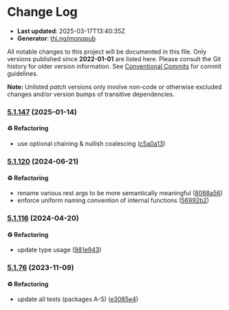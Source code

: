 # Change Log

- **Last updated**: 2025-03-17T13:40:35Z
- **Generator**: [thi.ng/monopub](https://thi.ng/monopub)

All notable changes to this project will be documented in this file.
Only versions published since **2022-01-01** are listed here.
Please consult the Git history for older version information.
See [Conventional Commits](https://conventionalcommits.org/) for commit guidelines.

**Note:** Unlisted _patch_ versions only involve non-code or otherwise excluded changes
and/or version bumps of transitive dependencies.

### [5.1.147](https://github.com/thi-ng/umbrella/tree/@thi.ng/hdom-components@5.1.147) (2025-01-14)

#### ♻️ Refactoring

- use optional chaining & nullish coalescing ([c5a0a13](https://github.com/thi-ng/umbrella/commit/c5a0a13))

### [5.1.120](https://github.com/thi-ng/umbrella/tree/@thi.ng/hdom-components@5.1.120) (2024-06-21)

#### ♻️ Refactoring

- rename various rest args to be more semantically meaningful ([8088a56](https://github.com/thi-ng/umbrella/commit/8088a56))
- enforce uniform naming convention of internal functions ([56992b2](https://github.com/thi-ng/umbrella/commit/56992b2))

### [5.1.116](https://github.com/thi-ng/umbrella/tree/@thi.ng/hdom-components@5.1.116) (2024-04-20)

#### ♻️ Refactoring

- update type usage ([981e943](https://github.com/thi-ng/umbrella/commit/981e943))

### [5.1.76](https://github.com/thi-ng/umbrella/tree/@thi.ng/hdom-components@5.1.76) (2023-11-09)

#### ♻️ Refactoring

- update all tests (packages A-S) ([e3085e4](https://github.com/thi-ng/umbrella/commit/e3085e4))
